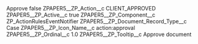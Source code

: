 <?xml version="1.0" encoding="UTF-8"?>
<CustomMetadata xmlns="http://soap.sforce.com/2006/04/metadata" xmlns:xsi="http://www.w3.org/2001/XMLSchema-instance" xmlns:xsd="http://www.w3.org/2001/XMLSchema">
    <label>Approve</label>
    <protected>false</protected>
    <values>
        <field>ZPAPER5__ZP_Action__c</field>
        <value xsi:type="xsd:string">CLIENT_APPROVED</value>
    </values>
    <values>
        <field>ZPAPER5__ZP_Active__c</field>
        <value xsi:type="xsd:boolean">true</value>
    </values>
    <values>
        <field>ZPAPER5__ZP_Component__c</field>
        <value xsi:type="xsd:string">ZP_ActionRulesEventNotifier</value>
    </values>
    <values>
        <field>ZPAPER5__ZP_Document_Record_Type__c</field>
        <value xsi:type="xsd:string">Case</value>
    </values>
    <values>
        <field>ZPAPER5__ZP_Icon_Name__c</field>
        <value xsi:type="xsd:string">action:approval</value>
    </values>
    <values>
        <field>ZPAPER5__ZP_Ordinal__c</field>
        <value xsi:type="xsd:double">1.0</value>
    </values>
    <values>
        <field>ZPAPER5__ZP_Tooltip__c</field>
        <value xsi:type="xsd:string">Approve document</value>
    </values>
</CustomMetadata>
